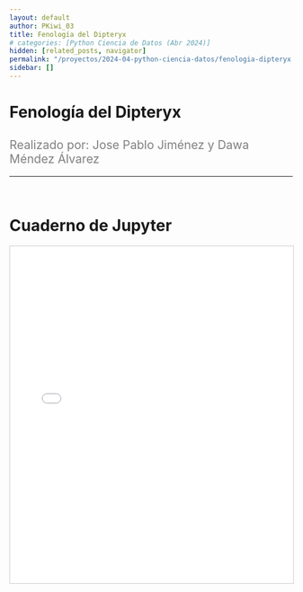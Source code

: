 ```yaml
---
layout: default
author: PKiwi_03
title: Fenología del Dipteryx
# categories: [Python Ciencia de Datos (Abr 2024)]
hidden: [related_posts, navigator]
permalink: "/proyectos/2024-04-python-ciencia-datos/fenologia-dipteryx.html"
sidebar: []
---
```


# Fenología del Dipteryx
<h2 style="color: gray; font-weight: normal;">
Realizado por:  Jose Pablo Jiménez y Dawa Méndez Álvarez 
</h2>

---

<br>

# Cuaderno de Jupyter

<iframe 
    src="/assets/html/dawa_mendez.html" 
    width="100%" 
    height="600" 
    style="border: 1px solid #ccc;"
></iframe>